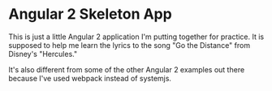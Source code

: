 Angular 2 Skeleton App
=======================
This is just a little Angular 2 application I'm putting together for practice. It is supposed to help me learn the lyrics to the song "Go the Distance" from Disney's "Hercules."

It's also different from some of the other Angular 2 examples out there because I've used webpack instead of systemjs.